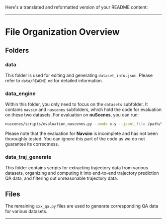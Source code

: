 Here's a translated and reformatted version of your README content:

-----

# File Organization Overview

## Folders

### **data**

This folder is used for editing and generating `dataset_info.json`. Please refer to `data/README.md` for detailed information.

### **data\_engine**

Within this folder, you only need to focus on the `datasets` subfolder. It contains `navsim` and `nuscenes` subfolders, which hold the code for evaluation on these two datasets. For evaluation on **nuScenes**, you can run:

```bash
nuscenes/scripts/evaluation_nuscenes.py --mode x-y --jsonl_file /path/to/your/result.jsonl --output_file /path/to/save.json
```

Please note that the evaluation for **Navsim** is incomplete and has not been thoroughly tested. You can ignore this part of the code as we do not guarantee its correctness.

### **data\_traj\_generate**

This folder contains scripts for extracting trajectory data from various datasets, organizing and computing it into end-to-end trajectory prediction QA data, and filtering out unreasonable trajectory data.

## Files

The remaining `xxx_qa.py` files are used to generate corresponding QA data for various datasets.

-----